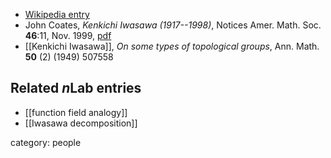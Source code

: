 

* [Wikipedia entry](http://en.wikipedia.org/wiki/Kenkichi_Iwasawa)
*  John Coates, _Kenkichi Iwasawa (1917--1998)_, Notices Amer. Math. Soc. __46__:11, Nov. 1999, [pdf](http://www.ams.org/notices/199910/mem-iwasawa.pdf)
* [[Kenkichi Iwasawa]], _On some types of topological groups_, Ann. Math. __50__ (2) (1949) 507558

## Related $n$Lab entries

* [[function field analogy]]
* [[Iwasawa decomposition]]

category: people
